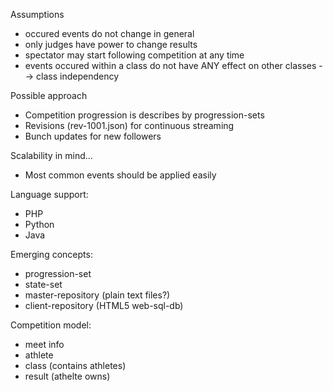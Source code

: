 Assumptions
 * occured events do not change in general
 * only judges have power to change results
 * spectator may start following competition at any time
 * events occured within a class do not have ANY effect on other classes --> class independency

Possible approach
 * Competition progression is describes by progression-sets
 * Revisions (rev-1001.json) for continuous streaming
 * Bunch updates for new followers

Scalability in mind...
 * Most common events should be applied easily

Language support:
 * PHP
 * Python
 * Java

Emerging concepts:
 * progression-set
 * state-set
 * master-repository (plain text files?)
 * client-repository (HTML5 web-sql-db)

Competition model:
 * meet info
 * athlete
 * class (contains athletes)
 * result (athelte owns)
